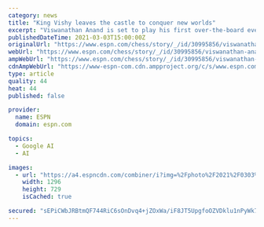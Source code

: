 ```yaml
---
category: news
title: "King Vishy leaves the castle to conquer new worlds"
excerpt: "Viswanathan Anand is set to play his first over-the-board event since February last year against Vladimir Kramnik at the No-Castling World Masters in Germany."
publishedDateTime: 2021-03-03T15:00:00Z
originalUrl: "https://www.espn.com/chess/story/_/id/30995856/viswanathan-anand-face-vladimir-kramnik-no-castling-world-masters"
webUrl: "https://www.espn.com/chess/story/_/id/30995856/viswanathan-anand-face-vladimir-kramnik-no-castling-world-masters"
ampWebUrl: "https://www.espn.com/chess/story/_/id/30995856/viswanathan-anand-face-vladimir-kramnik-no-castling-world-masters?platform=amp"
cdnAmpWebUrl: "https://www-espn-com.cdn.ampproject.org/c/s/www.espn.com/chess/story/_/id/30995856/viswanathan-anand-face-vladimir-kramnik-no-castling-world-masters?platform=amp"
type: article
quality: 44
heat: 44
published: false

provider:
  name: ESPN
  domain: espn.com

topics:
  - Google AI
  - AI

images:
  - url: "https://a4.espncdn.com/combiner/i?img=%2Fphoto%2F2021%2F0303%2Fr821924_1296x729_16%2D9.jpg"
    width: 1296
    height: 729
    isCached: true

secured: "sEPiCWbJRBtmQF744RiC6sOnDvq4+jZOxWa/iF8JT5UpgfoOZVDklu1nPyWk7Hzj8ioEHrKqjRVPt+acQRfkUjQWRFdNb3waA/LEyDqCwRL0cSaA3s1Hacgeg/L5RJ/2j1NoMUbMjmZgyt0OrF5Mk7hck18YqL1hrb66SNXNk21KYvEL1tOdjjDm7tcfnYyay16vEfqO8t0g5Vk8LU2GEaOoOKDkGypDzgptxnTxIe2qWubxOu7hLyTidMXqH8kN+9eFLbgMMylDHAJo+ccj9y0KHGzwcP4Jt4wxU+Ef8fFCbak+0dHvGtiB4nAqFGcnU7i1EfnJDkQ7u6IkmUFya9EYcms5zg3mTs25UnK1lV8=;v6SquTzBT3bhhf3kf6z/KQ=="
---
```


